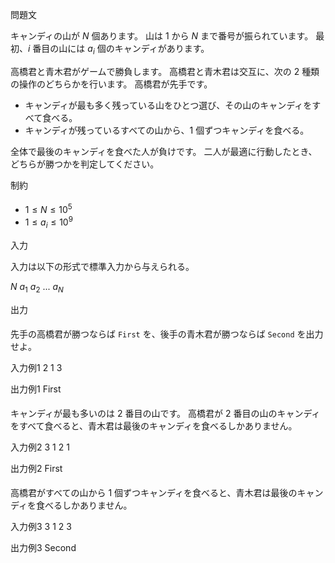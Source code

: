 問題文

キャンディの山が $N$ 個あります。 山は $1$ から $N$ まで番号が振られています。 最初、$i$ 番目の山には $a_i$ 個のキャンディがあります。

高橋君と青木君がゲームで勝負します。 高橋君と青木君は交互に、次の $2$ 種類の操作のどちらかを行います。 高橋君が先手です。

- キャンディが最も多く残っている山をひとつ選び、その山のキャンディをすべて食べる。
- キャンディが残っているすべての山から、$1$ 個ずつキャンディを食べる。

全体で最後のキャンディを食べた人が負けです。 二人が最適に行動したとき、どちらが勝つかを判定してください。

制約

- $1 \leq N \leq 10^5$
- $1 \leq a_i \leq 10^9$

入力

入力は以下の形式で標準入力から与えられる。

$N$
$a_1$ $a_2$ $...$ $a_N$

出力

先手の高橋君が勝つならば `First` を、後手の青木君が勝つならば `Second` を出力せよ。

入力例1
2
1 3

出力例1
First

キャンディが最も多いのは $2$ 番目の山です。 高橋君が $2$ 番目の山のキャンディをすべて食べると、青木君は最後のキャンディを食べるしかありません。

入力例2
3
1 2 1

出力例2
First

高橋君がすべての山から $1$ 個ずつキャンディを食べると、青木君は最後のキャンディを食べるしかありません。

入力例3
3
1 2 3

出力例3
Second
